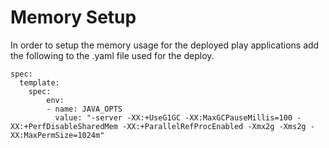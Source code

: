 # Memory Setup

In order to setup the memory usage for the deployed play applications add the following to the .yaml file used for the deploy.

```
spec:
  template:
    spec:
        env:
        - name: JAVA_OPTS
          value: "-server -XX:+UseG1GC -XX:MaxGCPauseMillis=100 -XX:+PerfDisableSharedMem -XX:+ParallelRefProcEnabled -Xmx2g -Xms2g -XX:MaxPermSize=1024m"
```
